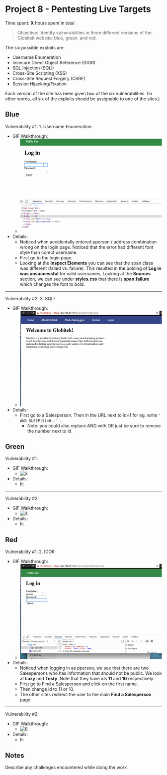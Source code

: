 # Project 8 - Pentesting Live Targets

Time spent: **X** hours spent in total

> Objective: Identify vulnerabilities in three different versions of the Globitek website: blue, green, and red.

The six possible exploits are:
* Username Enumeration
* Insecure Direct Object Reference (IDOR)
* SQL Injection (SQLi)
* Cross-Site Scripting (XSS)
* Cross-Site Request Forgery (CSRF)
* Session Hijacking/Fixation

Each version of the site has been given two of the six vulnerabilities. (In other words, all six of the exploits should be assignable to one of the sites.)

## Blue

Vulnerability #1: 1. Username Enumeration
  - GIF Walkthrough:
    - ![1](https://github.com/justinfchin/codepath_wk8/blob/master/gifs/1.gif?raw-true)
  - Details:
    - Noticed when accidentally entered pperson / address combination wrong on the login page. Noticed that the error had different font style than corect username. 
    - First go to the login page. 
    - Looking at the **Inspect Elements** you can see that the span class was different (failed vs. failure). This resulted in the bolding of **Log in was unsuccessful** for valid usernames. Looking at the **Sources** section, we can see under **styles.css** that there is **span.failure** which changes the font to bold.  
---
Vulnerability #2: 3. SQLI
  - GIF Walkthrough:
    - ![2](https://github.com/justinfchin/codepath_wk8/blob/master/gifs/3.gif?raw-true)
  - Details:
    - First go to a Salesperson. Then in the URL next to id=1 for eg. write ```' AND SLEEP(5)=0--' ```. 
      - Note: you could also replace AND with OR just be sure to remove the number next to id. 

## Green

Vulnerability #1: 
  - GIF Walkthrough:
    - ![3]()
  - Details:
    - hi
---
Vulnerability #2: 
  - GIF Walkthrough:
    - ![4]()
  - Details:
    - hi

## Red

Vulnerability #1: 2. IDOR
  - GIF Walkthrough:
    - ![5](https://github.com/justinfchin/codepath_wk8/blob/master/gifs/2.gif?raw-true)
  - Details:
    - Noticed when logging in as pperson, we see that there are two Salespersons who has information that should not be public. We look at **Lazy** and **Testy**. Note that they have ids **11** and **10** respectively.
    - First go to Find a Salesperson and click on the first name.
    - Then change id to 11 or 10. 
    - The other sites redirect the user to the main **Find a Salesperson** page. 
---
Vulnerability #2: 
  - GIF Walkthrough:
    - ![6]()
  - Details:
    - hi


## Notes

Describe any challenges encountered while doing the work

